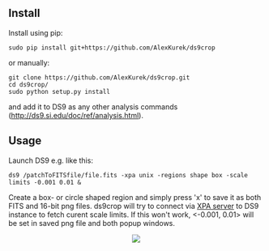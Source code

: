 ## Install
Install using pip:
```
sudo pip install git+https://github.com/AlexKurek/ds9crop
```
or manually:
```
git clone https://github.com/AlexKurek/ds9crop.git
cd ds9crop/
sudo python setup.py install
```
and add it to DS9 as any other analysis commands (http://ds9.si.edu/doc/ref/analysis.html).

## Usage
Launch DS9 e.g. like this:
```
ds9 /patchToFITSfile/file.fits -xpa unix -regions shape box -scale limits -0.001 0.01 &
```
Create a box- or circle shaped region and simply press 'x' to save it as both FITS and 16-bit png files. ds9crop will try to connect via [XPA server](https://fossies.org/linux/ds9/xpa/doc/server.html) to DS9 instance to fetch curent scale limits. If this won't work, <-0.001, 0.01> will be set in saved png file and both popup windows.

<p align="center">
  <img src="https://user-images.githubusercontent.com/45330694/214798789-aa419afd-2102-4370-994a-f758edfeee9a.jpg" />
</p>
